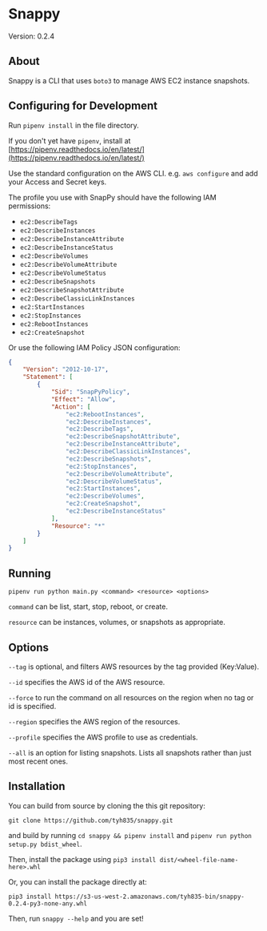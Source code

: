 # Snappy

Version: 0.2.4

## About

Snappy is a CLI that uses `boto3` to manage AWS EC2 instance snapshots.

## Configuring for Development

Run `pipenv install` in the file directory.

If you don't yet have `pipenv`, install at [https://pipenv.readthedocs.io/en/latest/](https://pipenv.readthedocs.io/en/latest/)

Use the standard configuration on the AWS CLI. e.g. `aws configure` and add your Access and Secret keys.

The profile you use with SnapPy should have the following IAM permissions:

- `ec2:DescribeTags`
- `ec2:DescribeInstances`
- `ec2:DescribeInstanceAttribute`
- `ec2:DescribeInstanceStatus`
- `ec2:DescribeVolumes`
- `ec2:DescribeVolumeAttribute`
- `ec2:DescribeVolumeStatus`
- `ec2:DescribeSnapshots`
- `ec2:DescribeSnapshotAttribute`
- `ec2:DescribeClassicLinkInstances`
- `ec2:StartInstances`
- `ec2:StopInstances`
- `ec2:RebootInstances`
- `ec2:CreateSnapshot`

Or use the following IAM Policy JSON configuration:

```json
{
    "Version": "2012-10-17",
    "Statement": [
        {
            "Sid": "SnapPyPolicy",
            "Effect": "Allow",
            "Action": [
                "ec2:RebootInstances",
                "ec2:DescribeInstances",
                "ec2:DescribeTags",
                "ec2:DescribeSnapshotAttribute",
                "ec2:DescribeInstanceAttribute",
                "ec2:DescribeClassicLinkInstances",
                "ec2:DescribeSnapshots",
                "ec2:StopInstances",
                "ec2:DescribeVolumeAttribute",
                "ec2:DescribeVolumeStatus",
                "ec2:StartInstances",
                "ec2:DescribeVolumes",
                "ec2:CreateSnapshot",
                "ec2:DescribeInstanceStatus"
            ],
            "Resource": "*"
        }
    ]
}
```

## Running

`pipenv run python main.py <command> <resource> <options>`

`command` can be list, start, stop, reboot, or create.

`resource` can be instances, volumes, or snapshots as appropriate.

## Options

`--tag` is optional, and filters AWS resources by the tag provided (Key:Value).

`--id` specifies the AWS id of the AWS resource.

`--force` to run the command on all resources on the region when no tag or id is specified.

`--region` specifies the AWS region of the resources.

`--profile` specifies the AWS profile to use as credentials.

`--all` is an option for listing snapshots. Lists all snapshots rather than just most recent ones.

## Installation

You can build from source by cloning the this git repository:

`git clone https://github.com/tyh835/snappy.git`

and build by running `cd snappy && pipenv install` and `pipenv run python setup.py bdist_wheel`.

Then, install the package using `pip3 install dist/<wheel-file-name-here>.whl`

Or, you can install the package directly at:

`pip3 install https://s3-us-west-2.amazonaws.com/tyh835-bin/snappy-0.2.4-py3-none-any.whl`

Then, run `snappy --help` and you are set!